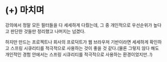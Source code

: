 # (+) 마치며

강의에서 정말 모든 필터들을 다 세세하게 다뤘는데, 그 중 개인적으로 우선순위가 높다고 판단한 것들만 정리했고 나머지는 넘겼다.

하지만 만드는 프로젝트나 회사의 프로덕트가 웹 브라우저 기반이라면 세세하게 확인하고 스프링 시큐리티를 적극적으로 사용하는 것이 좋을 것 같다.(물론 그렇지 않다 해도 개인적인 경험 안에서는 스프링 시큐리티를 적극적으로 사용하는 환경이었지만..!)
